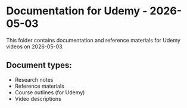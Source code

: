 # Documentation for Udemy - 2026-05-03

This folder contains documentation and reference materials for Udemy videos on 2026-05-03.

## Document types:
- Research notes
- Reference materials
- Course outlines (for Udemy)
- Video descriptions
